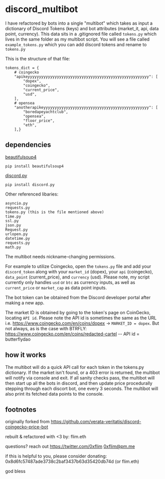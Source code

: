 # discord_multibot
I have refactored by bots into a single "multibot" which takes as input a dictionary of 
Discord Tokens (keys) and bot attributes (market_it, api, data point, currency). This data sits in a .gitignored file called `tokens.py` which lives in the same folder as my multibot script. You will see a file called `example_tokens.py` which you can add discord tokens and rename to `tokens.py` 

This is the structure of that file:
```
tokens_dict = {
    # coingecko
    "apikeyyyyyyyyyyyyyyyyyyyyyyyyyyyyyyyyyyyyyyyyyyyyyyyyyyyyyy": [
        "dopex",
        "coingecko",
        "current_price",
        "usd",
    ],
	# opensea
    "anotherapikeyyyyyyyyyyyyyyyyyyyyyyyyyyyyyyyyyyyyyyyyyyyyyyy": [
        "boredapeyachtclub",
        "opensea",
        "floor_price",
        "eth",
    ],}
```

## dependencies
[beautifulsoup4](https://pypi.org/project/beautifulsoup4/)
```
pip install beautifulsoup4
```

[discord.py](https://pypi.org/project/discord.py/)
```
pip install discord.py
```

Other referenced libaries:
``` 
asyncio.py
requests.py
tokens.py (this is the file mentioned above)
time.py
ssl.py
json.py
Request.py
urlopen.py
datetime.py
requests.py
math.py
```
The multibot needs nickname-changing permissions.

For example to utilize Coingecko, open the `tokens.py` file and add your `discord_token` along with your `market_id` (dopex), your `api` (coingecko), `data_point` (current_price), and `currency` (usd). Please note, my script currently only handles `usd` or `btc` as currency inputs, as well as `current_price` or `market_cap` as data point inputs. 

The bot token can be obtained from the Discord developer portal after making a new app. 

The market ID is obtained by going to the token's page on CoinGecko, locating `API id`. Please note the API id is sometimes the same as the URL i.e. https://www.coingecko.com/en/coins/dopex -> `MARKET_ID = dopex`. But not always, as is the case with BTRFLY: https://www.coingecko.com/en/coins/redacted-cartel -- API id = butterflydao

## how it works

The multibot will do a quick API call for each token in the tokens.py dictionary. If the market isn't found, or a 403 error is returned, the multibot will notify via console and exit. If all sanity checks pass, the multibot will then start up all the bots in discord, and then update price procedurally stepping through each discort bot, one every 3 seconds. The multibot will also print its fetched data points to the console.

## footnotes

originally forked from
https://github.com/verata-veritatis/discord-coingecko-price-bot

rebuilt & refactored with <3 by:
flim.eth

questions? reach out
https://twitter.com/0xflim
0xflim@pm.me

if this is helpful to you, please consider donating:
0x8d6fc57487ade3738c2baf3437b63d35420db74d (or flim.eth)

god bless